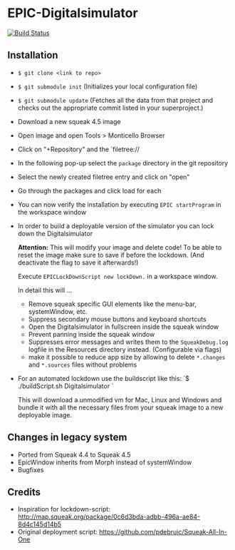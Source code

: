 # EPIC-Digitalsimulator

[![Build Status](https://travis-ci.org/HPI-SWA-Teaching/SWT16-Project-15.svg?branch=master)](https://travis-ci.org/HPI-SWA-Teaching/SWT16-Project-15)


## Installation

- `$ git clone <link to repo>`
- `$ git submodule init` (Initializes your local configuration file)
- `$ git submodule update` (Fetches all the data from that project and checks out the appropriate commit listed in your superproject.)

- Download a new squeak 4.5 image
- Open image and open Tools > Monticello Browser
- Click on "+Repository" and the `filetree://
- In the following pop-up select the `package` directory in the git repository
- Select the newly created filetree entry and click on "open"
- Go through the packages and click load for each

- You can now verify the installation by executing `EPIC startProgram` in the workspace window
- In order to build a deployable version of the simulator you can lock down the Digitalsimulator

	**Attention:**
	This will modify your image and delete code!
	To be able to reset the image make sure to save if before the lockdown.
	(And deactivate the flag to save it afterwards!)
	
	Execute `EPICLockDownScript new lockDown.` in a workspace window.
	
	In detail this will …
	
	- Remove squeak specific GUI elements like the menu-bar, systemWindow, etc.
	- Suppress secondary mouse buttons and keyboard shortcuts
	- Open the Digitalsimulator in fullscreen inside the squeak window
	- Prevent panning inside the squeak window
	- Suppresses error messages and writes them to the `SqueakDebug.log` logfile in the Resources directory instead. (Configurable via flags)
	- make it possible to reduce app size by allowing to delete `*.changes` and `*.sources` files without problems
	
- For an automated lockdown use the buildscript like this: ´$ ./buildScript.sh Digitalsimulator <pathToYourSqueak>´
	
	This will download a unmodified vm for Mac, Linux and Windows and bundle it with all the necessary files from your squeak image to a new deployable image.


## Changes in legacy system

- Ported from Squeak 4.4 to Squeak 4.5
- EpicWindow inherits from Morph instead of systemWindow
- Bugfixes


## Credits

- Inspiration for lockdown-script: http://map.squeak.org/package/0c6d3bda-adbb-496a-ae84-8d4c145d14b5
- Original deployment script: https://github.com/pdebruic/Squeak-All-In-One
